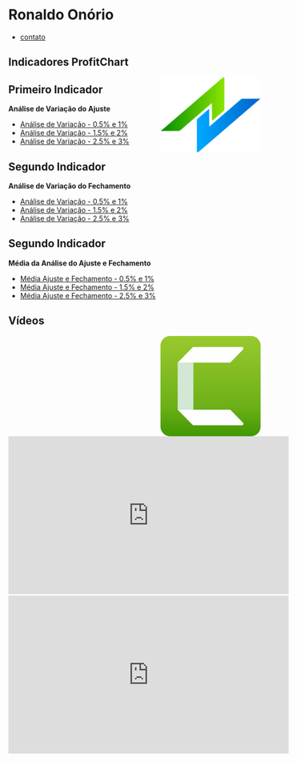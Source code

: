 
# Ronaldo Onório

* [contato](https://contate.me/roondoss)

## Indicadores ProfitChart

<img align="right" src="img/nelogica.png" width="200">

## Primeiro Indicador

**Análise de Variação do Ajuste**


* [Análise de Variação - 0.5% e 1%](#)
* [Análise de Variação - 1.5% e 2%](#)
* [Análise de Variação - 2.5% e 3%](#)

## Segundo Indicador

**Análise de Variação do Fechamento**

* [Análise de Variação - 0.5% e 1%](#)
* [Análise de Variação - 1.5% e 2%](#)
* [Análise de Variação - 2.5% e 3%](#)

## Segundo Indicador

**Média da Análise do Ajuste e Fechamento**

* [Média Ajuste e Fechamento - 0.5% e 1%](#)
* [Média Ajuste e Fechamento - 1.5% e 2%](#)
* [Média Ajuste e Fechamento - 2.5% e 3%](#)




## Vídeos

<img align="right" src="img/camtasia.png" width="200">

<iframe width="560" height="315" src="https://www.youtube.com/embed/OV1hJRubi6k" 
title="YouTube video player" frameborder="0" allow="accelerometer; autoplay; clipboard-write;
encrypted-media; gyroscope; picture-in-picture" allowfullscreen>
</iframe>

<iframe width="560" height="315" src="https://www.youtube.com/embed/WYHOEh5XUXM"
title="YouTube video player" frameborder="0" allow="accelerometer; autoplay; clipboard-write;
encrypted-media; gyroscope; picture-in-picture" allowfullscreen>
</iframe>